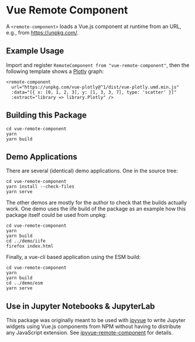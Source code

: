 # Vue Remote Component

A `<remote-component>` loads a Vue.js component at runtime from an URL, e.g.,
from https://unpkg.com/.

## Example Usage

Import and register `RemoteComponent from "vue-remote-component"`, then the following template shows a [Plotly](https://plotly.com) graph:

```
<remote-component
  url="https://unpkg.com/vue-plotly@^1/dist/vue-plotly.umd.min.js"
  :data="[{ x: [0, 1, 2, 3], y: [1, 3, 3, 7], type: 'scatter' }]"
  :extract="library => library.Plotly" />
```

## Building this Package

```
cd vue-remote-component
yarn
yarn build
```

## Demo Applications

There are several (identical) demo applications. One in the source tree:

```
cd vue-remote-component
yarn install --check-files
yarn serve
```

The other demos are mostly for the author to check that the builds actually
work. One demo uses the iife build of the package as an example how this
package itself could be used from unpkg:

```
cd vue-remote-component
yarn
yarn build
cd ../demo/iife
firefox index.html
```

Finally, a vue-cli based application using the ESM build:

```
cd vue-remote-component
yarn
yarn build
cd ../demo/esm
yarn serve
```

## Use in Jupyter Notebooks & JupyterLab

This package was originally meant to be used with
[ipyvue](https://github.com/mariobuikhuizen/ipyvue) to write Jupyter widgets
using Vue.js components from NPM without having to distribute any JavaScript
extension. See
[ipyvue-remote-component](https://github.com/saraedum/ipyvue-remote-component)
for details.

